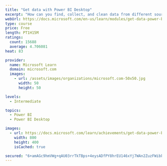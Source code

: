 ```yaml
---
title: "Get data with Power BI Desktop"
excerpt: "How can you find, collect, and clean data from different sources? Power BI is a tool for making sense of your data. You will learn tricks to make data-gathering easier."
webUrl: https://docs.microsoft.com/en-us/learn/modules/get-data-power-bi/
type: course
price: Free
length: PT1H15M
ratings:
  count: 15688
  average: 4.706081
heat: 83

provider:
  name: Microsoft Learn
  domain: microsoft.com
  images:
    - url: /assets/images/organizations/microsoft.com-50x50.jpg
      width: 50
      height: 50

levels:
  - Intermediate

topics:
  - Power BI
  - Power BI Desktop

images:
  - url: https://docs.microsoft.com/learn/achievements/get-data-power-bi-desktop-social.png
    width: 800
    height: 400
    isCached: true

secured: "6+amAGc9hmVWg+qAU03rrTkTBps+4eysADfPY8hrEU146xYj7WAn2ZuzFWibkyM/ROrwemUskAs9a7/ME3wdq084e7u1PGgzyB8K0lx6Hb7mlsCSQZ0zdjHjafBwUnPRQwmzBkfRPL4O3kXJ10AVyMUXdSLm+NiEJRkoAysfUc5X20sXrmN2p4LlOXNVmM0JciLwATl4blOFkfcbCRdolE0mc4UXmtK2t9bwsukPSNfrW33WMdBGhz0hDq6ZGCicxmb+NNyQeEsOGJYNulvIL4DyKTuSuyTvxiObCXGhxEyuo5lRhaf5mkwKfDIlqKfm7LumYbjzrYRoEm++YKaDRWnesvw1tscAdLmh/yhpx6AwglFvkF+1hNJS8Ss+KL1OMhdj77NdNQYq1A3cLFId2cgpcIksmiItqshF7sXZ1brF0GJDQYwItfD0YJVdYwmv;gzv+k9vmPPE3nrMKTvTUxQ=="
---
```


